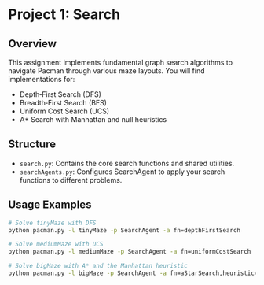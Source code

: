 # Project 1: Search

## Overview
This assignment implements fundamental graph search algorithms to navigate Pacman through various maze layouts. You will find implementations for:

- Depth‑First Search (DFS)
- Breadth‑First Search (BFS)
- Uniform Cost Search (UCS)
- A* Search with Manhattan and null heuristics

## Structure
- `search.py`: Contains the core search functions and shared utilities.
- `searchAgents.py`: Configures SearchAgent to apply your search functions to different problems.

## Usage Examples
```bash
# Solve tinyMaze with DFS
python pacman.py -l tinyMaze -p SearchAgent -a fn=depthFirstSearch

# Solve mediumMaze with UCS
python pacman.py -l mediumMaze -p SearchAgent -a fn=uniformCostSearch

# Solve bigMaze with A* and the Manhattan heuristic
python pacman.py -l bigMaze -p SearchAgent -a fn=aStarSearch,heuristic=manhattanHeuristic
```

